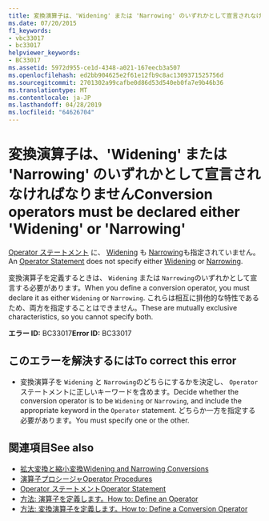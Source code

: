 ```yaml
---
title: 変換演算子は、'Widening' または 'Narrowing' のいずれかとして宣言されなければなりません
ms.date: 07/20/2015
f1_keywords:
- vbc33017
- bc33017
helpviewer_keywords:
- BC33017
ms.assetid: 5972d955-ce1d-4348-a021-167eecb3a507
ms.openlocfilehash: ed2bb904625e2f61e12fb9c8ac1309371525756d
ms.sourcegitcommit: 2701302a99cafbe0d86d53d540eb0fa7e9b46b36
ms.translationtype: MT
ms.contentlocale: ja-JP
ms.lasthandoff: 04/28/2019
ms.locfileid: "64626704"
---
```

# <a name="conversion-operators-must-be-declared-either-widening-or-narrowing"></a><span data-ttu-id="b000e-102">変換演算子は、'Widening' または 'Narrowing' のいずれかとして宣言されなければなりません</span><span class="sxs-lookup"><span data-stu-id="b000e-102">Conversion operators must be declared either 'Widening' or 'Narrowing'</span></span>
<span data-ttu-id="b000e-103">[Operator ステートメント](../../visual-basic/language-reference/statements/operator-statement.md) に、 [Widening](../../visual-basic/language-reference/modifiers/widening.md) も [Narrowing](../../visual-basic/language-reference/modifiers/narrowing.md)も指定されていません。</span><span class="sxs-lookup"><span data-stu-id="b000e-103">An [Operator Statement](../../visual-basic/language-reference/statements/operator-statement.md) does not specify either [Widening](../../visual-basic/language-reference/modifiers/widening.md) or [Narrowing](../../visual-basic/language-reference/modifiers/narrowing.md).</span></span>  
  
 <span data-ttu-id="b000e-104">変換演算子を定義するときは、 `Widening` または `Narrowing`のいずれかとして宣言する必要があります。</span><span class="sxs-lookup"><span data-stu-id="b000e-104">When you define a conversion operator, you must declare it as either `Widening` or `Narrowing`.</span></span> <span data-ttu-id="b000e-105">これらは相互に排他的な特性であるため、両方を指定することはできません。</span><span class="sxs-lookup"><span data-stu-id="b000e-105">These are mutually exclusive characteristics, so you cannot specify both.</span></span>  
  
 <span data-ttu-id="b000e-106">**エラー ID:** BC33017</span><span class="sxs-lookup"><span data-stu-id="b000e-106">**Error ID:** BC33017</span></span>  
  
## <a name="to-correct-this-error"></a><span data-ttu-id="b000e-107">このエラーを解決するには</span><span class="sxs-lookup"><span data-stu-id="b000e-107">To correct this error</span></span>  
  
- <span data-ttu-id="b000e-108">変換演算子を `Widening` と `Narrowing`のどちらにするかを決定し、 `Operator` ステートメントに正しいキーワードを含めます。</span><span class="sxs-lookup"><span data-stu-id="b000e-108">Decide whether the conversion operator is to be `Widening` or `Narrowing`, and include the appropriate keyword in the `Operator` statement.</span></span> <span data-ttu-id="b000e-109">どちらか一方を指定する必要があります。</span><span class="sxs-lookup"><span data-stu-id="b000e-109">You must specify one or the other.</span></span>  
  
## <a name="see-also"></a><span data-ttu-id="b000e-110">関連項目</span><span class="sxs-lookup"><span data-stu-id="b000e-110">See also</span></span>

- [<span data-ttu-id="b000e-111">拡大変換と縮小変換</span><span class="sxs-lookup"><span data-stu-id="b000e-111">Widening and Narrowing Conversions</span></span>](../../visual-basic/programming-guide/language-features/data-types/widening-and-narrowing-conversions.md)
- [<span data-ttu-id="b000e-112">演算子プロシージャ</span><span class="sxs-lookup"><span data-stu-id="b000e-112">Operator Procedures</span></span>](../../visual-basic/programming-guide/language-features/procedures/operator-procedures.md)
- [<span data-ttu-id="b000e-113">Operator ステートメント</span><span class="sxs-lookup"><span data-stu-id="b000e-113">Operator Statement</span></span>](../../visual-basic/language-reference/statements/operator-statement.md)
- [<span data-ttu-id="b000e-114">方法: 演算子を定義します。</span><span class="sxs-lookup"><span data-stu-id="b000e-114">How to: Define an Operator</span></span>](../../visual-basic/programming-guide/language-features/procedures/how-to-define-an-operator.md)
- [<span data-ttu-id="b000e-115">方法: 変換演算子を定義します。</span><span class="sxs-lookup"><span data-stu-id="b000e-115">How to: Define a Conversion Operator</span></span>](../../visual-basic/programming-guide/language-features/procedures/how-to-define-a-conversion-operator.md)
